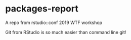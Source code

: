 # packages-report
A repo from rstudio::conf 2019 WTF workshop

Git from RStudio is so much easier than command line git!